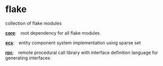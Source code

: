 # flake
collection of flake modules

<b>[core](https://github.com/NightJolt/flake_core)</b><span>:&emsp;root dependency for all flake modules</span>

<b>[ecs](https://github.com/NightJolt/flake_core)</b><span>:&emsp;entity component system implementation using sparse set</span>

<b>[rpc](https://github.com/NightJolt/flake_core)</b><span>:&emsp;remote procedural call library with interface definition language for generating interfaces</span>